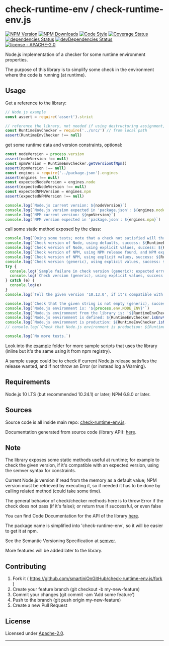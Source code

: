 # check-runtime-env / check-runtime-env.js

  [![NPM Version](https://img.shields.io/npm/v/check-runtime-env.svg?style=flat)](https://npmjs.org/package/check-runtime-env/)
  [![NPM Downloads](https://img.shields.io/npm/dm/check-runtime-env.svg?style=flat)](https://npmjs.org/package/check-runtime-env/)
  [![Code Style](https://img.shields.io/badge/code%20style-standard-brightgreen.svg?style=flat)](http://standardjs.com/)
  [![Coverage Status](https://coveralls.io/repos/github/smartiniOnGitHub/check-runtime-env.js/badge.svg?branch=master)](https://coveralls.io/github/smartiniOnGitHub/check-runtime-env.js/?branch=master)
  [![dependencies Status](https://david-dm.org/smartiniOnGitHub/check-runtime-env.js/status.svg)](https://david-dm.org/smartiniOnGitHub/check-runtime-env.js)
  [![devDependencies Status](https://david-dm.org/smartiniOnGitHub/check-runtime-env.js/dev-status.svg)](https://david-dm.org/smartiniOnGitHub/check-runtime-env.js?type=dev)
  [![license - APACHE-2.0](https://img.shields.io/npm/l/check-runtime-env.svg)](http://opensource.org/licenses/APACHE-2.0)

Node.js implementation of a checker for some runtime environment properties.

The purpose of this library is to simplify some check in the environment where 
the code is running (at runtime).


## Usage

Get a reference to the library:

```js
// Node.js example
const assert = require('assert').strict

// reference the library, not needed if using destructuring assignment, see below
const RuntimeEnvChecker = require('../src/') // from local path
assert(RuntimeEnvChecker !== null)
```

get some runtime data and version constraints, optional:

```js
const nodeVersion = process.version
assert(nodeVersion !== null)
const npmVersion = RuntimeEnvChecker.getVersionOfNpm()
assert(npmVersion !== null)
const engines = require('../package.json').engines
assert(engines !== null)
const expectedNodeVersion = engines.node
assert(expectedNodeVersion !== null)
const expectedNPMVersion = engines.npm
assert(expectedNPMVersion !== null)

console.log(`Node.js current version: ${nodeVersion}`)
console.log(`Node.js version expected in 'package.json': ${engines.node}`)
console.log(`NPM current version: ${npmVersion}`)
console.log(`NPM version expected in 'package.json': ${engines.npm}`)
```

call some static method exposed by the class:

```js
console.log(`Doing some tests; note that a check not satisfied will throw Error ...`)
console.log(`Check version of Node, using defaults, success: ${RuntimeEnvChecker.checkVersionOfNode()}`)
console.log(`Check version of Node, using explicit values, success: ${RuntimeEnvChecker.checkVersionOfNode(nodeVersion, expectedNodeVersion)}`)
console.log(`Check version of NPM, using NPM release found, and NPM expected value implicit, success: ${RuntimeEnvChecker.checkVersionOfNpm(npmVersion)}`)
console.log(`Check version of NPM, using explicit values, success: ${RuntimeEnvChecker.checkVersionOfNpm(npmVersion, expectedNPMVersion)}`)
console.log(`Check version (generic), using explicit values, success: ${RuntimeEnvChecker.checkVersion('10.13.0', '>=8.9.0 <12.0.0')}`)
try {
  console.log(`Sample failure in check version (generic): expected error`)
  console.log(`Check version (generic), using explicit values, success: ${RuntimeEnvChecker.checkVersion('10.13.0', '>=12.0.0')}`)
} catch (e) {
  console.log(e)
}
console.log(`Tell the given version '10.13.0', if it's compatible with the constraint '>=12.0.0': ${RuntimeEnvChecker.isVersionCompatible('10.13.0', '>=12.0.0')}, but anyway no error raised here`)

console.log(`Check that the given string is not empty (generic), success: ${RuntimeEnvChecker.checkStringNotEmpty('10.13.0')}`)
console.log(`Node.js environment is: '${process.env.NODE_ENV}'`)
console.log(`Node.js environment from the library is: '${RuntimeEnvChecker.getNodeEnv()}'`)
console.log(`Node.js environment is defined: ${RuntimeEnvChecker.isEnvVarDefined('NODE_ENV')}`)
console.log(`Node.js environment is production: ${RuntimeEnvChecker.isNodeEnvProduction()}`)
// console.log(`Check that Node.js environment is production: ${RuntimeEnvChecker.checkNodeEnvProduction()}`)

console.log(`No more tests.`)
```

Look into the [example](./example/) folder for more sample scripts that uses the library 
(inline but it's the same using it from npm registry).

A sample usage could be to check if current Node.js release satisfies 
the release wanted, and if not throw an Error (or instead log a Warning).


## Requirements

Node.js 10 LTS (but recommended 10.24.1) or later; NPM 6.8.0 or later.


## Sources

Source code is all inside main repo:
[check-runtime-env.js](https://github.com/smartiniOnGitHub/check-runtime-env.js/).

Documentation generated from source code (library API):
[here](https://smartiniongithub.github.io/check-runtime-env.js/).


## Note

The library exposes some static methods useful at runtime; 
for example to check the given version, 
if it's compatible with an expected version, 
using the semver syntax for constraints.

Current Node.js version if read from the memory as a default value; 
NPM version must be retrieved by executing it, so if needed it has to be done 
by calling related method (could take some time).

The general behavior of check/checker methods here is to throw Error if the check 
does not pass (if it's false); or return true if successful, or even false

You can find Code Documentation for the API of the library [here](https://smartiniongithub.github.io/check-runtime-env.js/).

The package name is simplified into 'check-runtime-env', so it will be easier to get it at npm.

See the Semantic Versioning Specification at [semver](https://semver.org).

More features will be added later to the library.


## Contributing

1. Fork it ( https://github.com/smartiniOnGitHub/check-runtime-env.js/fork )
2. Create your feature branch (git checkout -b my-new-feature)
3. Commit your changes (git commit -am 'Add some feature')
4. Push to the branch (git push origin my-new-feature)
5. Create a new Pull Request


## License

Licensed under [Apache-2.0](./LICENSE).

----
